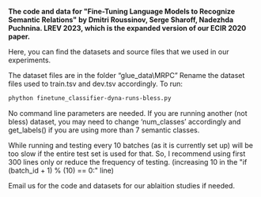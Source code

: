 **The code and data for "Fine-Tuning Language Models to Recognize Semantic Relations" by Dmitri Roussinov, Serge Sharoff, Nadezhda Puchnina. LREV 2023, which is the expanded version of our ECIR 2020 paper.**


Here, you can find the datasets and source files that we used in our experiments. 

The dataset files are in the folder “glue_data\MRPC”
Rename the dataset files used to train.tsv and dev.tsv accordingly.
To run: 
```bash
phython finetune_classifier-dyna-runs-bless.py
```
No command line parameters are needed.
If you are running another (not bless) dataset, you may need to change ‘num_classes’ accordingly and get_labels() if you are using more than 7 semantic classes.

While running and testing every 10 batches (as it is currently set up) will be too slow if the entire test set is used for that. So, I recommend using first 300 lines only or reduce the frequency of testing. (increasing 10 in the "if (batch_id + 1) % (10) == 0:" line)

Email us for the code and datasets for our ablaition studies if needed.


